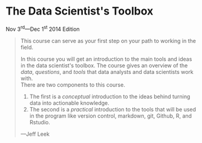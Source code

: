 # The Data Scientist's Toolbox

Nov 3<sup>rd</sup>&mdash;Dec 1<sup>st</sup> 2014 Edition


> This course can serve as your first step on your path to working in the field.
>
> In this course you will get an introduction to the main tools and ideas in
> the data scientist's toolbox. The course gives an overview of the _data_,
> _questions_, and _tools_ that data analysts and data scientists work with.  
> There are two components to this course.
> 1. The first is a _conceptual_ introduction to the ideas behind turning data
> into actionable knowledge.
> 2. The second is a _practical_ introduction to the tools that will be used in
> the program like version control, markdown, git, Github, R, and Rstudio.
>
> ––Jeff Leek
